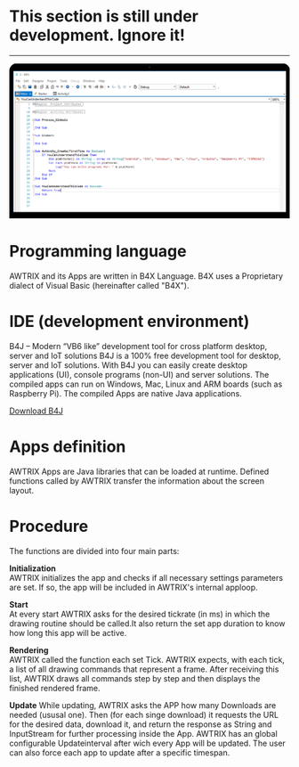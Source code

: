 # This section is still under development. Ignore it!
___
  
![image alt text](assets/code.png)

# Programming language  
AWTRIX and its Apps are written in B4X Language. 
B4X uses a Proprietary dialect of Visual Basic (hereinafter called "B4X").

# IDE (development environment)
B4J – Modern “VB6 like” development tool for cross platform desktop, server and IoT solutions B4J is a 100% free development tool for
desktop, server and IoT solutions. With B4J you can easily create desktop applications (UI), console programs (non-UI) and server solutions.
The compiled apps can run on Windows, Mac, Linux and ARM boards (such as Raspberry Pi). The compiled Apps are native Java applications.  
  
[Download B4J](https://www.b4x.com/b4j.html)


# Apps definition
AWTRIX Apps are Java libraries that can be loaded at runtime.
Defined functions called by AWTRIX transfer the information about the screen layout.

# Procedure 
The functions are divided into four main parts:  
  
**Initialization**  
AWTRIX initializes the app and checks if all necessary settings parameters are set. If so, the app will be included in AWTRIX's internal apploop.  

**Start**  
At every start AWTRIX asks for the desired tickrate (in ms) in which the drawing routine should be called.It also return the set app duration to know how long this app will be active.

**Rendering**  
AWTRIX called the function each set Tick.
AWTRIX expects, with each tick, a list of all drawing commands that represent a frame.
After receiving this list, AWTRIX draws all commands step by step and then displays the finished rendered frame.

**Update**
While updating, AWTRIX asks the APP how many Downloads are needed (ususal one). Then (for each singe download) it requests the URL for the desired data, download it, and return the response as String and InputStream for further processing inside the App.
AWTRIX has an global configurable Updateinterval after wich every App will be updated. The user can also force each app to update after a specific timespan.
